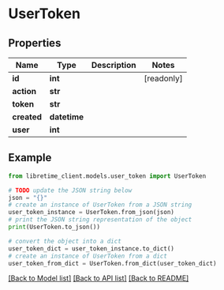 # UserToken


## Properties

Name | Type | Description | Notes
------------ | ------------- | ------------- | -------------
**id** | **int** |  | [readonly] 
**action** | **str** |  | 
**token** | **str** |  | 
**created** | **datetime** |  | 
**user** | **int** |  | 

## Example

```python
from libretime_client.models.user_token import UserToken

# TODO update the JSON string below
json = "{}"
# create an instance of UserToken from a JSON string
user_token_instance = UserToken.from_json(json)
# print the JSON string representation of the object
print(UserToken.to_json())

# convert the object into a dict
user_token_dict = user_token_instance.to_dict()
# create an instance of UserToken from a dict
user_token_from_dict = UserToken.from_dict(user_token_dict)
```
[[Back to Model list]](../README.md#documentation-for-models) [[Back to API list]](../README.md#documentation-for-api-endpoints) [[Back to README]](../README.md)


